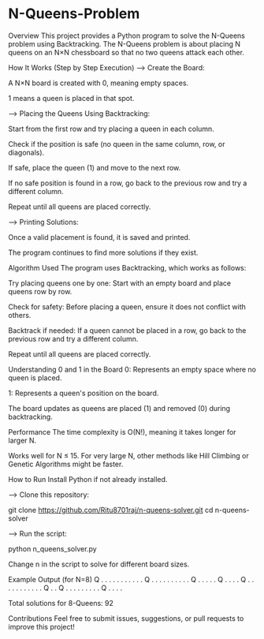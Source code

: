 # N-Queens-Problem

Overview
This project provides a Python program to solve the N-Queens problem using Backtracking. The N-Queens problem is about placing N queens on an N×N chessboard so that no two queens attack each other.

How It Works (Step by Step Execution)
--> Create the Board:

A N×N board is created with 0, meaning empty spaces.

1 means a queen is placed in that spot.

--> Placing the Queens Using Backtracking:

Start from the first row and try placing a queen in each column.

Check if the position is safe (no queen in the same column, row, or diagonals).

If safe, place the queen (1) and move to the next row.

If no safe position is found in a row, go back to the previous row and try a different column.

Repeat until all queens are placed correctly.

--> Printing Solutions:

Once a valid placement is found, it is saved and printed.

The program continues to find more solutions if they exist.

Algorithm Used
The program uses Backtracking, which works as follows:

Try placing queens one by one: Start with an empty board and place queens row by row.

Check for safety: Before placing a queen, ensure it does not conflict with others.

Backtrack if needed: If a queen cannot be placed in a row, go back to the previous row and try a different column.

Repeat until all queens are placed correctly.

Understanding 0 and 1 in the Board
0: Represents an empty space where no queen is placed.

1: Represents a queen's position on the board.

The board updates as queens are placed (1) and removed (0) during backtracking.

Performance
The time complexity is O(N!), meaning it takes longer for larger N.

Works well for N ≤ 15. For very large N, other methods like Hill Climbing or Genetic Algorithms might be faster.

How to Run
Install Python if not already installed.

--> Clone this repository:

git clone https://github.com/Ritu8701raj/n-queens-solver.git 
cd n-queens-solver

--> Run the script:

python n_queens_solver.py

Change n in the script to solve for different board sizes.

Example Output (for N=8)
Q . . . . . . . . . . . Q . . . . . . . . . . Q . . . . . Q . . . . Q . . . . . . . . . . . Q . . Q . . . . . . . . . Q . . . .

Total solutions for 8-Queens: 92

Contributions
Feel free to submit issues, suggestions, or pull requests to improve this project!
